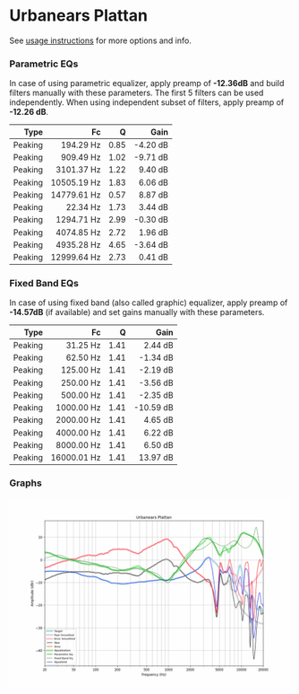 # Urbanears Plattan
See [usage instructions](https://github.com/jaakkopasanen/AutoEq#usage) for more options and info.

### Parametric EQs
In case of using parametric equalizer, apply preamp of **-12.36dB** and build filters manually
with these parameters. The first 5 filters can be used independently.
When using independent subset of filters, apply preamp of **-12.26 dB**.

| Type    | Fc          |    Q | Gain     |
|--------:|------------:|-----:|---------:|
| Peaking | 194.29 Hz   | 0.85 | -4.20 dB |
| Peaking | 909.49 Hz   | 1.02 | -9.71 dB |
| Peaking | 3101.37 Hz  | 1.22 | 9.40 dB  |
| Peaking | 10505.19 Hz | 1.83 | 6.06 dB  |
| Peaking | 14779.61 Hz | 0.57 | 8.87 dB  |
| Peaking | 22.34 Hz    | 1.73 | 3.44 dB  |
| Peaking | 1294.71 Hz  | 2.99 | -0.30 dB |
| Peaking | 4074.85 Hz  | 2.72 | 1.96 dB  |
| Peaking | 4935.28 Hz  | 4.65 | -3.64 dB |
| Peaking | 12999.64 Hz | 2.73 | 0.41 dB  |

### Fixed Band EQs
In case of using fixed band (also called graphic) equalizer, apply preamp of **-14.57dB**
(if available) and set gains manually with these parameters.

| Type    | Fc          |    Q | Gain      |
|--------:|------------:|-----:|----------:|
| Peaking | 31.25 Hz    | 1.41 | 2.44 dB   |
| Peaking | 62.50 Hz    | 1.41 | -1.34 dB  |
| Peaking | 125.00 Hz   | 1.41 | -2.19 dB  |
| Peaking | 250.00 Hz   | 1.41 | -3.56 dB  |
| Peaking | 500.00 Hz   | 1.41 | -2.35 dB  |
| Peaking | 1000.00 Hz  | 1.41 | -10.59 dB |
| Peaking | 2000.00 Hz  | 1.41 | 4.65 dB   |
| Peaking | 4000.00 Hz  | 1.41 | 6.22 dB   |
| Peaking | 8000.00 Hz  | 1.41 | 6.50 dB   |
| Peaking | 16000.01 Hz | 1.41 | 13.97 dB  |

### Graphs
![](./Urbanears%20Plattan.png)